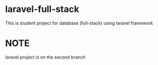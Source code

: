 # laravel-full-stack
This is student project for database (full-stack) using laravel framework



# NOTE
laravel project is on the second branch
